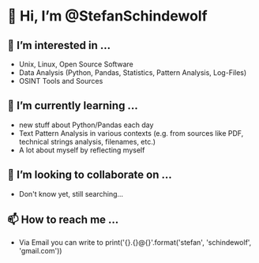 # 👋 Hi, I’m @StefanSchindewolf

## 👀 I’m interested in ...
  - Unix, Linux, Open Source Software
  - Data Analysis (Python, Pandas, Statistics, Pattern Analysis, Log-Files)
  - OSINT Tools and Sources

## 🌱 I’m currently learning ...
  - new stuff about Python/Pandas each day
  - Text Pattern Analysis in various contexts (e.g. from sources like PDF, technical strings analysis, filenames, etc.)
  - A lot about myself by reflecting myself

## 💞️ I’m looking to collaborate on ...
  - Don't know yet, still searching...

## 📫 How to reach me ...
  - Via Email you can write to print('{}.{}@{}'.format('stefan', 'schindewolf', 'gmail.com'))

<!---
StefanSchindewolf/StefanSchindewolf is a ✨ special ✨ repository because its `README.md` (this file) appears on your GitHub profile.
You can click the Preview link to take a look at your changes.
--->
